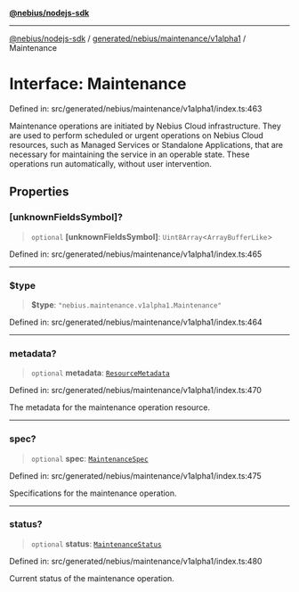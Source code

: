 [**@nebius/nodejs-sdk**](../../../../../README.md)

---

[@nebius/nodejs-sdk](../../../../../README.md) / [generated/nebius/maintenance/v1alpha1](../README.md) / Maintenance

# Interface: Maintenance

Defined in: src/generated/nebius/maintenance/v1alpha1/index.ts:463

Maintenance operations are initiated by Nebius Cloud infrastructure.
They are used to perform scheduled or urgent operations on Nebius Cloud resources,
such as Managed Services or Standalone Applications, that are necessary for
maintaining the service in an operable state. These operations run automatically,
without user intervention.

## Properties

### \[unknownFieldsSymbol\]?

> `optional` **\[unknownFieldsSymbol\]**: `Uint8Array`\<`ArrayBufferLike`\>

Defined in: src/generated/nebius/maintenance/v1alpha1/index.ts:465

---

### $type

> **$type**: `"nebius.maintenance.v1alpha1.Maintenance"`

Defined in: src/generated/nebius/maintenance/v1alpha1/index.ts:464

---

### metadata?

> `optional` **metadata**: [`ResourceMetadata`](../../../common/v1/interfaces/ResourceMetadata.md)

Defined in: src/generated/nebius/maintenance/v1alpha1/index.ts:470

The metadata for the maintenance operation resource.

---

### spec?

> `optional` **spec**: [`MaintenanceSpec`](MaintenanceSpec.md)

Defined in: src/generated/nebius/maintenance/v1alpha1/index.ts:475

Specifications for the maintenance operation.

---

### status?

> `optional` **status**: [`MaintenanceStatus`](MaintenanceStatus.md)

Defined in: src/generated/nebius/maintenance/v1alpha1/index.ts:480

Current status of the maintenance operation.
